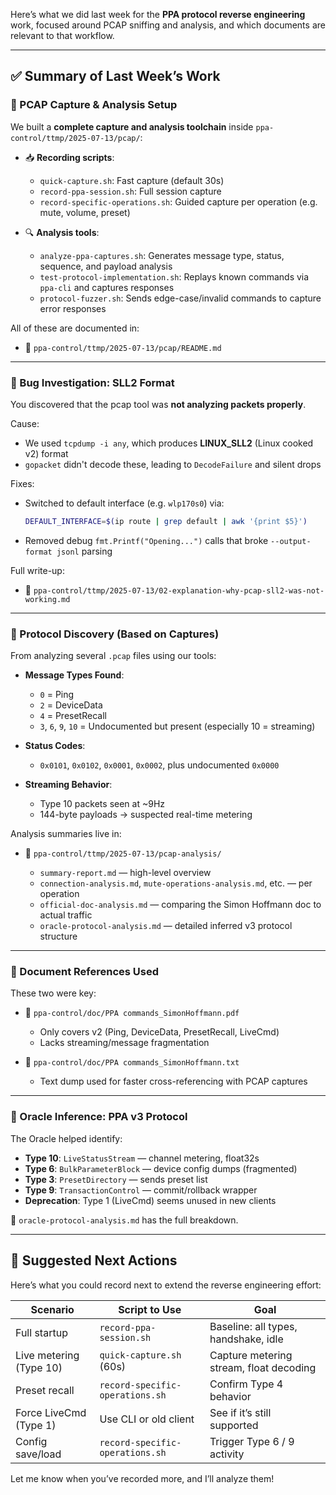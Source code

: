 Here’s what we did last week for the **PPA protocol reverse engineering** work, focused around PCAP sniffing and analysis, and which documents are relevant to that workflow.

---

## ✅ Summary of Last Week’s Work

### 🧪 PCAP Capture & Analysis Setup

We built a **complete capture and analysis toolchain** inside `ppa-control/ttmp/2025-07-13/pcap/`:

* 📥 **Recording scripts**:

  * `quick-capture.sh`: Fast capture (default 30s)
  * `record-ppa-session.sh`: Full session capture
  * `record-specific-operations.sh`: Guided capture per operation (e.g. mute, volume, preset)

* 🔍 **Analysis tools**:

  * `analyze-ppa-captures.sh`: Generates message type, status, sequence, and payload analysis
  * `test-protocol-implementation.sh`: Replays known commands via `ppa-cli` and captures responses
  * `protocol-fuzzer.sh`: Sends edge-case/invalid commands to capture error responses

All of these are documented in:

* 📄 `ppa-control/ttmp/2025-07-13/pcap/README.md`

---

### 🐞 Bug Investigation: SLL2 Format

You discovered that the pcap tool was **not analyzing packets properly**.

Cause:

* We used `tcpdump -i any`, which produces **LINUX\_SLL2** (Linux cooked v2) format
* `gopacket` didn't decode these, leading to `DecodeFailure` and silent drops

Fixes:

* Switched to default interface (e.g. `wlp170s0`) via:

  ```bash
  DEFAULT_INTERFACE=$(ip route | grep default | awk '{print $5}')
  ```
* Removed debug `fmt.Printf("Opening...")` calls that broke `--output-format jsonl` parsing

Full write-up:

* 📄 `ppa-control/ttmp/2025-07-13/02-explanation-why-pcap-sll2-was-not-working.md`

---

### 🔎 Protocol Discovery (Based on Captures)

From analyzing several `.pcap` files using our tools:

* **Message Types Found**:

  * `0` = Ping
  * `2` = DeviceData
  * `4` = PresetRecall
  * `3`, `6`, `9`, `10` = Undocumented but present (especially 10 = streaming)

* **Status Codes**:

  * `0x0101`, `0x0102`, `0x0001`, `0x0002`, plus undocumented `0x0000`

* **Streaming Behavior**:

  * Type 10 packets seen at \~9Hz
  * 144-byte payloads → suspected real-time metering

Analysis summaries live in:

* 📁 `ppa-control/ttmp/2025-07-13/pcap-analysis/`

  * `summary-report.md` — high-level overview
  * `connection-analysis.md`, `mute-operations-analysis.md`, etc. — per operation
  * `official-doc-analysis.md` — comparing the Simon Hoffmann doc to actual traffic
  * `oracle-protocol-analysis.md` — detailed inferred v3 protocol structure

---

### 📜 Document References Used

These two were key:

* 🧾 `ppa-control/doc/PPA commands_SimonHoffmann.pdf`

  * Only covers v2 (Ping, DeviceData, PresetRecall, LiveCmd)
  * Lacks streaming/message fragmentation
* 📄 `ppa-control/doc/PPA commands_SimonHoffmann.txt`

  * Text dump used for faster cross-referencing with PCAP captures

---

### 🔮 Oracle Inference: PPA v3 Protocol

The Oracle helped identify:

* **Type 10**: `LiveStatusStream` — channel metering, float32s
* **Type 6**: `BulkParameterBlock` — device config dumps (fragmented)
* **Type 3**: `PresetDirectory` — sends preset list
* **Type 9**: `TransactionControl` — commit/rollback wrapper
* **Deprecation**: Type 1 (LiveCmd) seems unused in new clients

📄 `oracle-protocol-analysis.md` has the full breakdown.

---

## 📌 Suggested Next Actions

Here’s what you could record next to extend the reverse engineering effort:

| Scenario                | Script to Use                   | Goal                                    |
| ----------------------- | ------------------------------- | --------------------------------------- |
| Full startup            | `record-ppa-session.sh`         | Baseline: all types, handshake, idle    |
| Live metering (Type 10) | `quick-capture.sh` (60s)        | Capture metering stream, float decoding |
| Preset recall           | `record-specific-operations.sh` | Confirm Type 4 behavior                 |
| Force LiveCmd (Type 1)  | Use CLI or old client           | See if it’s still supported             |
| Config save/load        | `record-specific-operations.sh` | Trigger Type 6 / 9 activity             |

Let me know when you’ve recorded more, and I’ll analyze them!

